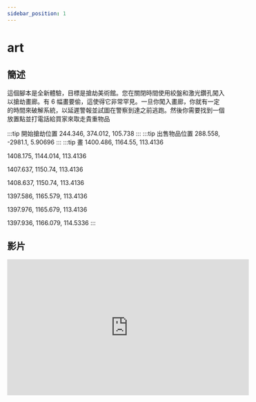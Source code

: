 ```yaml
---
sidebar_position: 1
---
```


# art

## 簡述

這個腳本是全新體驗，目標是搶劫美術館。您在關閉時間使用絞盤和激光鑽孔闖入以搶劫畫廊。有 6 幅畫要偷，這使得它非常罕見。一旦你闖入畫廊，你就有一定的時間來破解系統，以延遲警報並試圖在警察到達之前逃跑。然後你需要找到一個放置點並打電話給買家來取走貴重物品

:::tip 開始搶劫位置
244.346, 374.012, 105.738
:::
:::tip 出售物品位置
288.558, -2981.1, 5.90696
:::
:::tip 畫
1400.486, 1164.55, 113.4136

1408.175, 1144.014, 113.4136

1407.637, 1150.74, 113.4136

1408.637, 1150.74, 113.4136

1397.586, 1165.579, 113.4136

1397.976, 1165.679, 113.4136

1397.936, 1166.079, 114.5336
:::

## 影片

<iframe width="560" height="315" src="https://www.youtube.com/embed/ctKjelf8Opk" title="YouTube video player" frameborder="0" allow="accelerometer; autoplay; clipboard-write; encrypted-media; gyroscope; picture-in-picture" allowfullscreen></iframe>
